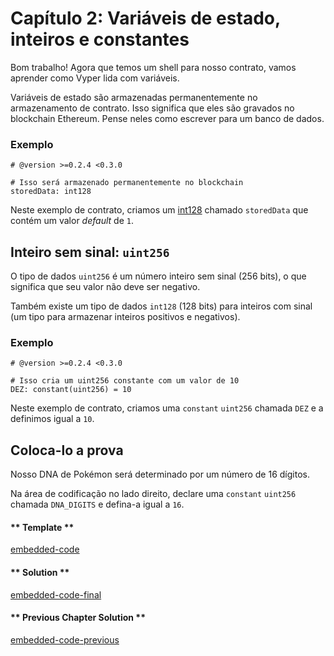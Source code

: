 <!-- Add translation for the following page: https://vyper.fun/#/1/state_vars_and_ints
Do NOT change the code below. The below code runs the code editor -->

# Capítulo 2: Variáveis de estado, inteiros e constantes

Bom trabalho! Agora que temos um shell para nosso contrato, vamos aprender como Vyper lida com variáveis.

Variáveis de estado são armazenadas permanentemente no armazenamento de contrato. Isso significa que eles são gravados no blockchain Ethereum. Pense neles como escrever para um banco de dados.

### Exemplo

```vyper
# @version >=0.2.4 <0.3.0

# Isso será armazenado permanentemente no blockchain
storedData: int128
```

Neste exemplo de contrato, criamos um [int128](https://docs.vyperlang.org/en/stable/types.html#signed-integer-n-bit) chamado `storedData` que contém um valor _default_ de `1`.

## Inteiro sem sinal: `uint256`

O tipo de dados `uint256` é um número inteiro sem sinal (256 bits), o que significa que seu valor não deve ser negativo.

Também existe um tipo de dados `int128` (128 bits) para inteiros com sinal (um tipo para armazenar inteiros positivos e negativos).

### Exemplo

```vyper
# @version >=0.2.4 <0.3.0

# Isso cria um uint256 constante com um valor de 10
DEZ: constant(uint256) = 10
```

Neste exemplo de contrato, criamos uma `constant` `uint256` chamada `DEZ` e a definimos igual a `10`.

## Coloca-lo a prova

Nosso DNA de Pokémon será determinado por um número de 16 dígitos.

Na área de codificação no lado direito, declare uma `constant` `uint256` chamada `DNA_DIGITS` e defina-a igual a `16`.

<!-- tabs:start -->

#### ** Template **

[embedded-code](../../assets/1/1.2-template-code.vy ':include :type=code embed-template')

#### ** Solution **

[embedded-code-final](../../assets/1/1.2-finished-code.vy ':include :type=code embed-final')

#### ** Previous Chapter Solution **

[embedded-code-previous](../../assets/1/1.1-finished-code.vy ':include :type=code embed-previous')

<!-- tabs:end -->

